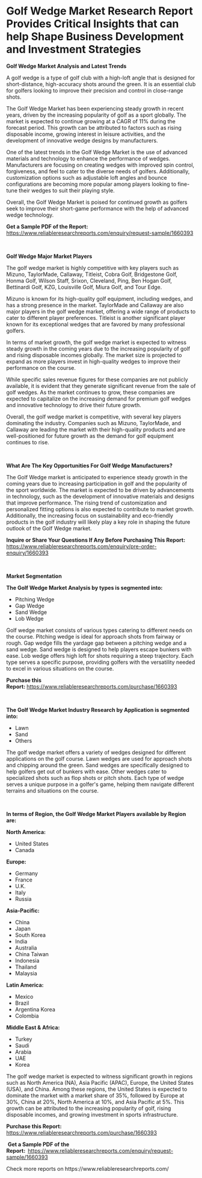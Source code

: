 <p><h1>Golf Wedge Market Research Report Provides Critical Insights that can help Shape Business Development and Investment Strategies</h1></p><p><strong>Golf Wedge Market Analysis and Latest Trends</strong></p>
<p><p>A golf wedge is a type of golf club with a high-loft angle that is designed for short-distance, high-accuracy shots around the green. It is an essential club for golfers looking to improve their precision and control in close-range shots.</p><p>The Golf Wedge Market has been experiencing steady growth in recent years, driven by the increasing popularity of golf as a sport globally. The market is expected to continue growing at a CAGR of 11% during the forecast period. This growth can be attributed to factors such as rising disposable income, growing interest in leisure activities, and the development of innovative wedge designs by manufacturers.</p><p>One of the latest trends in the Golf Wedge Market is the use of advanced materials and technology to enhance the performance of wedges. Manufacturers are focusing on creating wedges with improved spin control, forgiveness, and feel to cater to the diverse needs of golfers. Additionally, customization options such as adjustable loft angles and bounce configurations are becoming more popular among players looking to fine-tune their wedges to suit their playing style.</p><p>Overall, the Golf Wedge Market is poised for continued growth as golfers seek to improve their short-game performance with the help of advanced wedge technology.</p></p>
<p><strong>Get a Sample PDF of the Report:&nbsp;</strong> <a href="https://www.reliableresearchreports.com/enquiry/request-sample/1660393">https://www.reliableresearchreports.com/enquiry/request-sample/1660393</a></p>
<p>&nbsp;</p>
<p><strong>Golf Wedge Major Market Players</strong></p>
<p><p>The golf wedge market is highly competitive with key players such as Mizuno, TaylorMade, Callaway, Titleist, Cobra Golf, Bridgestone Golf, Honma Golf, Wilson Staff, Srixon, Cleveland, Ping, Ben Hogan Golf, Bettinardi Golf, KZG, Louisville Golf, Miura Golf, and Tour Edge.</p><p>Mizuno is known for its high-quality golf equipment, including wedges, and has a strong presence in the market. TaylorMade and Callaway are also major players in the golf wedge market, offering a wide range of products to cater to different player preferences. Titleist is another significant player known for its exceptional wedges that are favored by many professional golfers.</p><p>In terms of market growth, the golf wedge market is expected to witness steady growth in the coming years due to the increasing popularity of golf and rising disposable incomes globally. The market size is projected to expand as more players invest in high-quality wedges to improve their performance on the course.</p><p>While specific sales revenue figures for these companies are not publicly available, it is evident that they generate significant revenue from the sale of golf wedges. As the market continues to grow, these companies are expected to capitalize on the increasing demand for premium golf wedges and innovative technology to drive their future growth.</p><p>Overall, the golf wedge market is competitive, with several key players dominating the industry. Companies such as Mizuno, TaylorMade, and Callaway are leading the market with their high-quality products and are well-positioned for future growth as the demand for golf equipment continues to rise.</p></p>
<p>&nbsp;</p>
<p><strong>What Are The Key Opportunities For Golf Wedge Manufacturers?</strong></p>
<p><p>The Golf Wedge market is anticipated to experience steady growth in the coming years due to increasing participation in golf and the popularity of the sport worldwide. The market is expected to be driven by advancements in technology, such as the development of innovative materials and designs that improve performance. The rising trend of customization and personalized fitting options is also expected to contribute to market growth. Additionally, the increasing focus on sustainability and eco-friendly products in the golf industry will likely play a key role in shaping the future outlook of the Golf Wedge market.</p></p>
<p><strong>Inquire or Share Your Questions If Any Before Purchasing This Report:</strong> <a href="https://www.reliableresearchreports.com/enquiry/pre-order-enquiry/1660393">https://www.reliableresearchreports.com/enquiry/pre-order-enquiry/1660393</a></p>
<p>&nbsp;</p>
<p><strong>Market Segmentation</strong></p>
<p><strong>The Golf Wedge Market Analysis by types is segmented into:</strong></p>
<p><ul><li>Pitching Wedge</li><li>Gap Wedge</li><li>Sand Wedge</li><li>Lob Wedge</li></ul></p>
<p><p>Golf wedge market consists of various types catering to different needs on the course. Pitching wedge is ideal for approach shots from fairway or rough. Gap wedge fills the yardage gap between a pitching wedge and a sand wedge. Sand wedge is designed to help players escape bunkers with ease. Lob wedge offers high loft for shots requiring a steep trajectory. Each type serves a specific purpose, providing golfers with the versatility needed to excel in various situations on the course.</p></p>
<p><strong>Purchase this Report:&nbsp;</strong><a href="https://www.reliableresearchreports.com/purchase/1660393">https://www.reliableresearchreports.com/purchase/1660393</a></p>
<p>&nbsp;</p>
<p><strong>The Golf Wedge Market Industry Research by Application is segmented into:</strong></p>
<p><ul><li>Lawn</li><li>Sand</li><li>Others</li></ul></p>
<p><p>The golf wedge market offers a variety of wedges designed for different applications on the golf course. Lawn wedges are used for approach shots and chipping around the green. Sand wedges are specifically designed to help golfers get out of bunkers with ease. Other wedges cater to specialized shots such as flop shots or pitch shots. Each type of wedge serves a unique purpose in a golfer's game, helping them navigate different terrains and situations on the course.</p></p>
<p>&nbsp;</p>
<p><strong>In terms of Region, the Golf Wedge Market Players available by Region are:</strong></p>
<p>
    <p> <strong> North America: </strong>
        <ul>
            <li>United States</li>
            <li>Canada</li>
        </ul>
        </p> 
    <p> <strong> Europe: </strong>
        <ul>
            <li>Germany</li>
            <li>France</li>
            <li>U.K.</li>
            <li>Italy</li>
            <li>Russia</li>
        </ul>
        </p> 
    <p> <strong> Asia-Pacific: </strong>
        <ul>
            <li>China</li>
            <li>Japan</li>
            <li>South Korea</li>
            <li>India</li>
            <li>Australia</li>
            <li>China Taiwan</li>
            <li>Indonesia</li>
            <li>Thailand</li>
            <li>Malaysia</li>
        </ul>
        </p> 
    <p> <strong> Latin America: </strong>
        <ul>
            <li>Mexico</li>
            <li>Brazil</li>
            <li>Argentina Korea</li>
            <li>Colombia</li>
        </ul>
        </p> 
    <p> <strong> Middle East & Africa: </strong>
        <ul>
            <li>Turkey</li>
            <li>Saudi</li>
            <li>Arabia</li>
            <li>UAE</li>
            <li>Korea</li>
        </ul>
    </p>
    </p>
<p><p>The golf wedge market is expected to witness significant growth in regions such as North America (NA), Asia Pacific (APAC), Europe, the United States (USA), and China. Among these regions, the United States is expected to dominate the market with a market share of 35%, followed by Europe at 30%, China at 20%, North America at 10%, and Asia Pacific at 5%. This growth can be attributed to the increasing popularity of golf, rising disposable incomes, and growing investment in sports infrastructure.</p></p>
<p><strong>Purchase this Report: </strong><a href="https://www.reliableresearchreports.com/purchase/1660393">https://www.reliableresearchreports.com/purchase/1660393</a></p>
<p>&nbsp;<strong>Get a Sample PDF of the Report:&nbsp;&nbsp;</strong><a href="https://www.reliableresearchreports.com/enquiry/request-sample/1660393">https://www.reliableresearchreports.com/enquiry/request-sample/1660393</a></p>
<p><strong></strong></p>
<p>Check more reports on https://www.reliableresearchreports.com/</p>